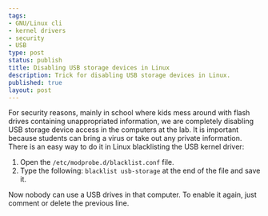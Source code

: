 ```yaml
---
tags:
- GNU/Linux cli
- kernel drivers
- security
- USB
type: post
status: publish
title: Disabling USB storage devices in Linux
description: Trick for disabling USB storage devices in Linux.
published: true
layout: post
---
```

For security reasons, mainly in school where kids mess around with flash drives containing unappropriated information, we are completely disabling USB storage device access in the computers at the lab. It is important because students can bring a
virus or take out any private information. There is an easy way to do it in Linux blacklisting the USB kernel driver:

 1. Open the `/etc/modprobe.d/blacklist.conf` file.
 2. Type the following: `blacklist usb-storage` at the end of the file and save it.

Now nobody can use a USB drives in that computer. To enable it again, just comment or delete the previous line.
